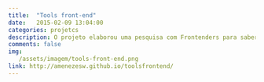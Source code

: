 ```yaml
---
title:  "Tools front-end"
date:   2015-02-09 13:04:00
categories: projetcs
description: O projeto elaborou uma pesquisa com Frontenders para saber qual as ferramentas que costumam usar diariamente.
comments: false
img:
   /assets/imagem/tools-front-end.png
link: http://amenezesw.github.io/toolsfrontend/
---
```


